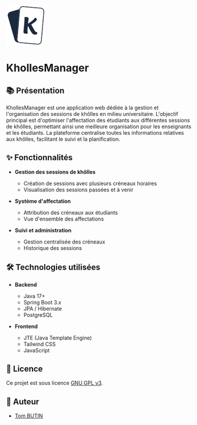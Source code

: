 ![Logo KhollesManager](src/main/resources/static/images/logo.svg)
# KhollesManager

## 📚 Présentation

KhollesManager est une application web dédiée à la gestion et l'organisation des sessions de khôlles en milieu universitaire. L'objectif principal est d'optimiser l'affectation des étudiants aux différentes sessions de khôlles, permettant ainsi une meilleure organisation pour les enseignants et les étudiants. La plateforme centralise toutes les informations relatives aux khôlles, facilitant le suivi et la planification.

## ✨ Fonctionnalités

- **Gestion des sessions de khôlles**
  - Création de sessions avec plusieurs créneaux horaires
  - Visualisation des sessions passées et à venir

- **Système d'affectation**
  - Attribution des créneaux aux étudiants
  - Vue d'ensemble des affectations

- **Suivi et administration**
  - Gestion centralisée des créneaux
  - Historique des sessions

## 🛠️ Technologies utilisées

- **Backend**
  - Java 17+
  - Spring Boot 3.x
  - JPA / Hibernate
  - PostgreSQL

- **Frontend**
  - JTE (Java Template Engine)
  - Tailwind CSS
  - JavaScript

## 📝 Licence

Ce projet est sous licence [GNU GPL v3](LICENSE).

## 👥 Auteur

- [Tom BUTIN](https://redstom.fr)